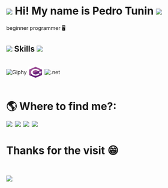 <h1> <img src = "https://media1.giphy.com/media/Rx0fYGGK2IEhjK5Sm6/giphy.gif" width = 32px> Hi! My name is Pedro Tunin
<img src = "https://media1.giphy.com/media/Rx0fYGGK2IEhjK5Sm6/giphy.gif" width = 32px> </h1>
<divi size = '20px'> beginner programmer 🖥️
<h2> <img src = "https://media1.giphy.com/media/Rx0fYGGK2IEhjK5Sm6/giphy.gif" width = 32px> Skills <img src = "https://media1.giphy.com/media/Rx0fYGGK2IEhjK5Sm6/giphy.gif" width = 32px> </h2>
<div style="display: inline_block"><br>
<img align="center" alt="Giphy" height="50" width="50" src="https://media.giphy.com/media/XAxylRMCdpbEWUAvr8/giphy.gif?cid=ecf05e47wha9886j037ovdt1acx2rkfl8dbsxjxdr77zxkar&rid=giphy.gif&ct=s">
<img align="center" alt="giphy" height="30" width="40" src="https://raw.githubusercontent.com/devicons/devicon/master/icons/csharp/csharp-original.svg">
<img align="center" alt=".net" height="30" width="40" src="https://cdn.jsdelivr.net/gh/devicons/devicon/icons/dotnetcore/dotnetcore-original.svg">  
<div style="display: inline_block"><br> 
 <div> 
  <h1>🌎 Where to find me?:<br>
  <a href="" target="https://www.youtube.com/channel/UCQaTMWpkiSZ8oMF6mKar3mA"><img src="https://img.shields.io/badge/YouTube-FF0000?style=for-the-badge&logo=youtube&logoColor=white" target="_blank"></a>
  <a href="" target="https://www.instagram.com/pedroviskiz/"><img src="https://img.shields.io/badge/-Instagram-%23E4405F?style=for-the-badge&logo=instagram&logoColor=white" target="_blank"></a>
  <a href = "mailto:pedroluiztuninzx@gmail.com"><img src="https://img.shields.io/badge/-Gmail-%23333?style=for-the-badge&logo=gmail&logoColor=white" target="_blank"></a>
  <a href="https://www.linkedin.com/in/pedrotunin/" target="_blank"><img src="https://img.shields.io/badge/-LinkedIn-%230077B5?style=for-the-badge&logo=linkedin&logoColor=white" target="_blank"></a> <h1> 
  </div>

<h1> Thanks for the visit 😁 <h1> 
<img src = "https://media.giphy.com/media/1qErVv5GVUac8uqBJU/giphy.gif?cid=ecf05e473nbyadvqbm6vl9f2r7tvrdven0innzd99ke1zcm1&rid=giphy.gif&ct=g" widht = 100px>
    
